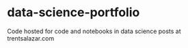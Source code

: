 # data-science-portfolio
Code hosted for code and notebooks in data science posts at trentsalazar.com
